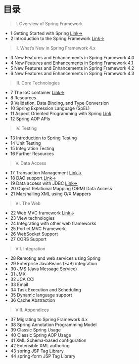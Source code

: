 # 目录

>I. Overview of Spring Framework

- 1 Getting Started with Spring [Link→](spring-reference-001.md)
- 2 Introduction to the Spring Framework [Link→](spring-reference-001.md)

> II. What’s New in Spring Framework 4.x

- 3 New Features and Enhancements in Spring  Framework 4.0
- 4 New Features and Enhancements in Spring  Framework 4.1
- 5 New Features and Enhancements in Spring  Framework 4.2
- 6 New Features and Enhancements in Spring  Framework 4.3

> III. Core Technologies
- 7 The IoC container [Link→](spring-reference-007.md)
- 8 Resources
- 9 Validation, Data Binding, and Type Conversion
- 10 Spring Expression Language (SpEL)
- 11 Aspect Oriented Programming with Spring [Link](spring-reference-011.md)
- 12 Spring AOP APIs

> IV. Testing

- 13 Introduction to Spring Testing
- 14 Unit Testing
- 15 Integration Testing
- 16 Further Resources

> V. Data Access
- 17 Transaction Management [Link→](spring-reference-017.md)
- 18 DAO support [Link→](spring-reference-018.md)
- 19 Data access with JDBC [Link→](spring-reference-019.md)
- 20 Object Relational Mapping (ORM) Data Access
- 21 Marshalling XML using O/X Mappers

> VI. The Web
- 22 Web MVC framework [Link→](spring-reference-022.md)
- 23 View technologies
- 24 Integrating with other web frameworks
- 25 Portlet MVC Framework
- 26 WebSocket Support
- 27 CORS Support

> VII. Integration

- 28 Remoting and web services using Spring
- 29 Enterprise JavaBeans (EJB) integration
- 30 JMS (Java Message Service)
- 31 JMX
- 32 JCA CCI
- 33 Email
- 34 Task Execution and Scheduling
- 35 Dynamic language support
- 36 Cache Abstraction

> VIII. Appendices

- 37 Migrating to Spring Framework 4.x
- 38 Spring Annotation Programming Model
- 39 Classic Spring Usage
- 40 Classic Spring AOP Usage
- 41 XML Schema-based configuration
- 42 Extensible XML authoring
- 43 spring JSP Tag Library
- 44 spring-form JSP Tag Library